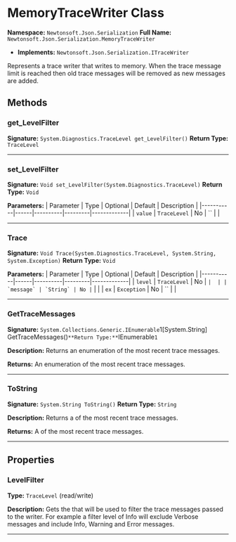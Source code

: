 # MemoryTraceWriter Class

**Namespace:** `Newtonsoft.Json.Serialization`
**Full Name:** `Newtonsoft.Json.Serialization.MemoryTraceWriter`
- **Implements:** `Newtonsoft.Json.Serialization.ITraceWriter`

Represents a trace writer that writes to memory. When the trace message limit is
            reached then old trace messages will be removed as new messages are added.

## Methods

### get_LevelFilter

**Signature:** `System.Diagnostics.TraceLevel get_LevelFilter()`
**Return Type:** `TraceLevel`

---

### set_LevelFilter

**Signature:** `Void set_LevelFilter(System.Diagnostics.TraceLevel)`
**Return Type:** `Void`

**Parameters:**
| Parameter | Type | Optional | Default | Description |
|-----------|------|----------|---------|-------------|
| `value` | `TraceLevel` | No | `` |  |

---

### Trace

**Signature:** `Void Trace(System.Diagnostics.TraceLevel, System.String, System.Exception)`
**Return Type:** `Void`

**Parameters:**
| Parameter | Type | Optional | Default | Description |
|-----------|------|----------|---------|-------------|
| `level` | `TraceLevel` | No | `` |  |
| `message` | `String` | No | `` |  |
| `ex` | `Exception` | No | `` |  |

---

### GetTraceMessages

**Signature:** `System.Collections.Generic.IEnumerable`1[System.String] GetTraceMessages()`
**Return Type:** `IEnumerable`1`

**Description:** Returns an enumeration of the most recent trace messages.

**Returns:** An enumeration of the most recent trace messages.

---

### ToString

**Signature:** `System.String ToString()`
**Return Type:** `String`

**Description:** Returns a  of the most recent trace messages.

**Returns:** A  of the most recent trace messages.

---

## Properties

### LevelFilter

**Type:** `TraceLevel` (read/write)

**Description:** Gets the  that will be used to filter the trace messages passed to the writer.
            For example a filter level of Info will exclude Verbose messages and include Info,
            Warning and Error messages.

---